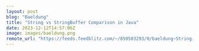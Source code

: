 ```yaml
---
layout: post
blog: "Baeldung"
title: "String vs StringBuffer Comparison in Java"
date: 2023-12-12T14:57:06Z
image: images/baeldung.png
remote_url: "https://feeds.feedblitz.com/~/850503293/0/baeldung~String-vs-StringBuffer-Comparison-in-Java"
---
```

